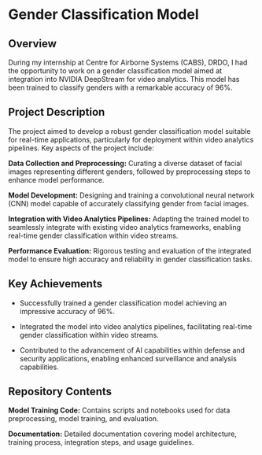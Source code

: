 # Gender Classification Model

## Overview

During my internship at Centre for Airborne Systems (CABS), DRDO, I had the opportunity to work on a gender classification model aimed at integration into NVIDIA DeepStream for video analytics. This model has been trained to classify genders with a remarkable accuracy of 96%.

## Project Description

The project aimed to develop a robust gender classification model suitable for real-time applications, particularly for deployment within video analytics pipelines. Key aspects of the project include:

**Data Collection and Preprocessing:** Curating a diverse dataset of facial images representing different genders, followed by preprocessing steps to enhance model performance.

**Model Development:** Designing and training a convolutional neural network (CNN) model capable of accurately classifying gender from facial images.

**Integration with Video Analytics Pipelines:** Adapting the trained model to seamlessly integrate with existing video analytics frameworks, enabling real-time gender classification within video streams.

**Performance Evaluation:** Rigorous testing and evaluation of the integrated model to ensure high accuracy and reliability in gender classification tasks.

## Key Achievements

- Successfully trained a gender classification model achieving an impressive accuracy of 96%.

- Integrated the model into video analytics pipelines, facilitating real-time gender classification within video streams.

- Contributed to the advancement of AI capabilities within defense and security applications, enabling enhanced surveillance and analysis capabilities.

## Repository Contents

**Model Training Code:** Contains scripts and notebooks used for data preprocessing, model training, and evaluation.

**Documentation:** Detailed documentation covering model architecture, training process, integration steps, and usage guidelines.
